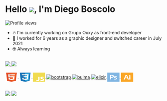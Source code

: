 <h1 align="left">Hello <img src="https://raw.githubusercontent.com/kaueMarques/kaueMarques/master/hi.gif" width="30px">, I'm Diego Boscolo</h1>

<p align="left"><img src="https://komarev.com/ghpvc/?username=talktodeego&color=blue" alt="Profile views"></p>

- 🔥 I'm currently working on Grupo Oxxy as front-end developer
- 🎨 I worked for 6 years as a graphic designer and switched career in July 2021
- 🤓 Always learning
<br>
<div>
  <a href="https://github.com/talktodeego">
  <img height="180em" src="https://github-readme-stats.vercel.app/api?username=talktodeego&show_icons=true&theme=dark&include_all_commits=true&count_private=true">
  <img height="150em" src="https://github-readme-stats.vercel.app/api/top-langs/?username=talktodeego&layout=compact&langs_count=16&theme=dark">
</div>
<div style="display: inline_block"><br>
  <img align="center" alt="html5" height="30" width="40" src="https://raw.githubusercontent.com/devicons/devicon/master/icons/html5/html5-original.svg">
  <img align="center" alt="css3" height="30" width="40" src="https://raw.githubusercontent.com/devicons/devicon/master/icons/css3/css3-original.svg">
  <img align="center" alt="js" height="30" width="40" src="https://raw.githubusercontent.com/devicons/devicon/master/icons/javascript/javascript-plain.svg">
  <img align="center" alt="bootstrap" height="30" width="40" src="https://cdn.jsdelivr.net/gh/devicons/devicon/icons/bootstrap/bootstrap-plain-wordmark.svg" />
  <img align="center" alt="bulma" height="30" width="40" src="https://cdn.jsdelivr.net/gh/devicons/devicon/icons/bulma/bulma-plain.svg" />
  <img align="center" alt="elixir" height="30" width="40" src='https://cdn.jsdelivr.net/gh/devicons/devicon/icons/elixir/elixir-original.svg'>
  <img align="center" alt="photoshop" height="30" width="40" src="https://raw.githubusercontent.com/devicons/devicon/master/icons/photoshop/photoshop-plain.svg">
  <img align="center" alt="illustrator" height="30" width="40" src="https://raw.githubusercontent.com/devicons/devicon/master/icons/illustrator/illustrator-plain.svg">
</div>
  
  ##
  
<div>
  <a href="https://www.linkedin.com/in/diegoboscolo/"><img src="https://img.shields.io/badge/-LinkedIn-%230077B5?style=for-the-badge&logo=linkedin&logoColor=white" target="_blank"></a>
  <a href="mailto:deegotboscolo@gmail.com" target="_blank"><img src="https://img.shields.io/badge/Gmail-D14836?style=for-the-badge&logo=gmail&logoColor=white" target="_blank"></a>
</div>
  
<!--
**talktodeego/talktodeego** is a ✨ _special_ ✨ repository because its `README.md` (this file) appears on your GitHub profile.

Here are some ideas to get you started:

- 🔭 I’m currently working on ...
- 🌱 I’m currently learning ...
- 👯 I’m looking to collaborate on ...
- 🤔 I’m looking for help with ...
- 💬 Ask me about ...
- 📫 How to reach me: ...
- 😄 Pronouns: ...
- ⚡ Fun fact: ...
-->
